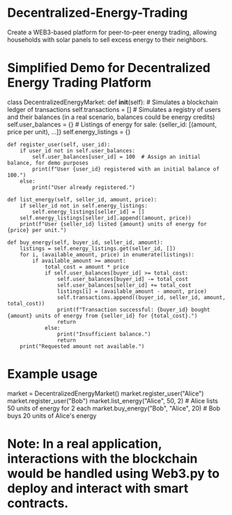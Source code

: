 # Decentralized-Energy-Trading
Create a WEB3-based platform for peer-to-peer energy trading, allowing households with solar panels to sell excess energy to their neighbors.
# Simplified Demo for Decentralized Energy Trading Platform

class DecentralizedEnergyMarket:
    def __init__(self):
        # Simulates a blockchain ledger of transactions
        self.transactions = []
        # Simulates a registry of users and their balances (in a real scenario, balances could be energy credits)
        self.user_balances = {}
        # Listings of energy for sale: {seller_id: [(amount, price per unit), ...]}
        self.energy_listings = {}

    def register_user(self, user_id):
        if user_id not in self.user_balances:
            self.user_balances[user_id] = 100  # Assign an initial balance, for demo purposes
            print(f"User {user_id} registered with an initial balance of 100.")
        else:
            print("User already registered.")

    def list_energy(self, seller_id, amount, price):
        if seller_id not in self.energy_listings:
            self.energy_listings[seller_id] = []
        self.energy_listings[seller_id].append((amount, price))
        print(f"User {seller_id} listed {amount} units of energy for {price} per unit.")

    def buy_energy(self, buyer_id, seller_id, amount):
        listings = self.energy_listings.get(seller_id, [])
        for i, (available_amount, price) in enumerate(listings):
            if available_amount >= amount:
                total_cost = amount * price
                if self.user_balances[buyer_id] >= total_cost:
                    self.user_balances[buyer_id] -= total_cost
                    self.user_balances[seller_id] += total_cost
                    listings[i] = (available_amount - amount, price)
                    self.transactions.append((buyer_id, seller_id, amount, total_cost))
                    print(f"Transaction successful: {buyer_id} bought {amount} units of energy from {seller_id} for {total_cost}.")
                    return
                else:
                    print("Insufficient balance.")
                    return
        print("Requested amount not available.")

# Example usage
market = DecentralizedEnergyMarket()
market.register_user("Alice")
market.register_user("Bob")
market.list_energy("Alice", 50, 2)  # Alice lists 50 units of energy for 2 each
market.buy_energy("Bob", "Alice", 20)  # Bob buys 20 units of Alice's energy

# Note: In a real application, interactions with the blockchain would be handled using Web3.py to deploy and interact with smart contracts.
